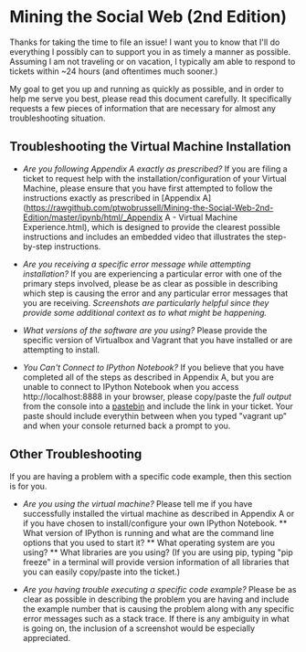 Mining the Social Web (2nd Edition)
=================================

Thanks for taking the time to file an issue! I want you to know that I'll do everything I possibly can to support you in as timely a manner as possible. Assuming I am not traveling or on vacation, I typically am able to respond to tickets within ~24 hours (and oftentimes much sooner.)

My goal to get you up and running as quickly as possible, and in order to help me serve you best, please read this document carefully. It specifically requests a few pieces of information that are necessary for almost any troubleshooting situation.

## Troubleshooting the Virtual Machine Installation

* _Are you following Appendix A exactly as prescribed?_ If you are filing a ticket to request help with the installation/configuration of your Virtual Machine, please ensure that you have first attempted to follow the instructions exactly as prescribed in [Appendix A](https://rawgithub.com/ptwobrussell/Mining-the-Social-Web-2nd-Edition/master/ipynb/html/_Appendix A - Virtual Machine Experience.html), which is designed to provide the clearest possible instructions and includes an embedded video that illustrates the step-by-step instructions.

* _Are you receiving a specific error message while attempting installation?_ If you are experiencing a particular error with one of the primary steps involved, please be as clear as possible in describing which step is causing the error and any particular error messages that you are receiving. *Screenshots are particularly helpful since they provide some additional context as to what might be happening.*

* _What versions of the software are you using?_ Please provide the specific version of Virtualbox and Vagrant that you have installed or are attempting to install.

* _You Can't Connect to IPython Notebook?_ If you believe that you have completed all of the steps as described in Appendix A, but you are unable to connect to IPython Notebook when you access http://localhost:8888 in your browser, please copy/paste the *full output* from the console into a [pastebin](http://pastebin.com/) and include the link in your ticket. Your paste should include everythin between when you typed "vagrant up" and when your console returned back a prompt to you.

## Other Troubleshooting

If you are having a problem with a specific code example, then this section is for you.

* _Are you using the virtual machine?_ Please tell me if you have successfully installed the virtual machine as described in Appendix A or if you have chosen to install/configure your own IPython Notebook. 
** What version of IPython is running and what are the command line options that you used to start it?
** What operating system are you using?
** What libraries are you using? (If you are using pip, typing "pip freeze" in a terminal will provide version information of all libraries that you can easily copy/paste into the ticket.)

* _Are you having trouble executing a specific code example?_ Please be as clear as possible in describing the problem you are having and include the example number that is causing the problem along with any specific error messages such as a stack trace. If there is any ambiguity in what is going on, the inclusion of a screenshot would be especially appreciated.
